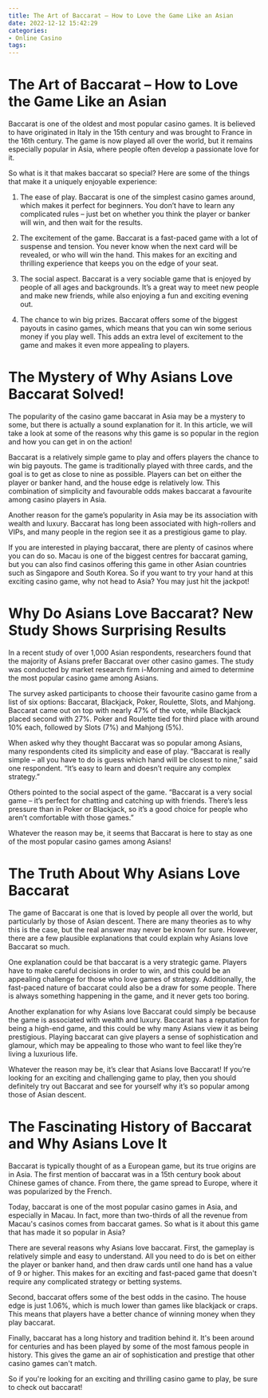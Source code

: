 ```yaml
---
title: The Art of Baccarat – How to Love the Game Like an Asian
date: 2022-12-12 15:42:29
categories:
- Online Casino
tags:
---
```



#  The Art of Baccarat – How to Love the Game Like an Asian

Baccarat is one of the oldest and most popular casino games. It is believed to have originated in Italy in the 15th century and was brought to France in the 16th century. The game is now played all over the world, but it remains especially popular in Asia, where people often develop a passionate love for it.

So what is it that makes baccarat so special? Here are some of the things that make it a uniquely enjoyable experience:

1. The ease of play. Baccarat is one of the simplest casino games around, which makes it perfect for beginners. You don’t have to learn any complicated rules – just bet on whether you think the player or banker will win, and then wait for the results.

2. The excitement of the game. Baccarat is a fast-paced game with a lot of suspense and tension. You never know when the next card will be revealed, or who will win the hand. This makes for an exciting and thrilling experience that keeps you on the edge of your seat.

3. The social aspect. Baccarat is a very sociable game that is enjoyed by people of all ages and backgrounds. It’s a great way to meet new people and make new friends, while also enjoying a fun and exciting evening out.

4. The chance to win big prizes. Baccarat offers some of the biggest payouts in casino games, which means that you can win some serious money if you play well. This adds an extra level of excitement to the game and makes it even more appealing to players.

#  The Mystery of Why Asians Love Baccarat Solved!

The popularity of the casino game baccarat in Asia may be a mystery to some, but there is actually a sound explanation for it. In this article, we will take a look at some of the reasons why this game is so popular in the region and how you can get in on the action!

Baccarat is a relatively simple game to play and offers players the chance to win big payouts. The game is traditionally played with three cards, and the goal is to get as close to nine as possible. Players can bet on either the player or banker hand, and the house edge is relatively low. This combination of simplicity and favourable odds makes baccarat a favourite among casino players in Asia.

Another reason for the game’s popularity in Asia may be its association with wealth and luxury. Baccarat has long been associated with high-rollers and VIPs, and many people in the region see it as a prestigious game to play.

If you are interested in playing baccarat, there are plenty of casinos where you can do so. Macau is one of the biggest centres for baccarat gaming, but you can also find casinos offering this game in other Asian countries such as Singapore and South Korea. So if you want to try your hand at this exciting casino game, why not head to Asia? You may just hit the jackpot!

#  Why Do Asians Love Baccarat? New Study Shows Surprising Results

In a recent study of over 1,000 Asian respondents, researchers found that the majority of Asians prefer Baccarat over other casino games. The study was conducted by market research firm i-Morning and aimed to determine the most popular casino game among Asians.

The survey asked participants to choose their favourite casino game from a list of six options: Baccarat, Blackjack, Poker, Roulette, Slots, and Mahjong. Baccarat came out on top with nearly 47% of the vote, while Blackjack placed second with 27%. Poker and Roulette tied for third place with around 10% each, followed by Slots (7%) and Mahjong (5%).

When asked why they thought Baccarat was so popular among Asians, many respondents cited its simplicity and ease of play. “Baccarat is really simple – all you have to do is guess which hand will be closest to nine,” said one respondent. “It’s easy to learn and doesn’t require any complex strategy.”

Others pointed to the social aspect of the game. “Baccarat is a very social game – it’s perfect for chatting and catching up with friends. There’s less pressure than in Poker or Blackjack, so it’s a good choice for people who aren’t comfortable with those games.”

Whatever the reason may be, it seems that Baccarat is here to stay as one of the most popular casino games among Asians!

#  The Truth About Why Asians Love Baccarat

The game of Baccarat is one that is loved by people all over the world, but particularly by those of Asian descent. There are many theories as to why this is the case, but the real answer may never be known for sure. However, there are a few plausible explanations that could explain why Asians love Baccarat so much.

One explanation could be that baccarat is a very strategic game. Players have to make careful decisions in order to win, and this could be an appealing challenge for those who love games of strategy. Additionally, the fast-paced nature of baccarat could also be a draw for some people. There is always something happening in the game, and it never gets too boring.

Another explanation for why Asians love Baccarat could simply be because the game is associated with wealth and luxury. Baccarat has a reputation for being a high-end game, and this could be why many Asians view it as being prestigious. Playing baccarat can give players a sense of sophistication and glamour, which may be appealing to those who want to feel like they’re living a luxurious life.

Whatever the reason may be, it’s clear that Asians love Baccarat! If you’re looking for an exciting and challenging game to play, then you should definitely try out Baccarat and see for yourself why it’s so popular among those of Asian descent.

#  The Fascinating History of Baccarat and Why Asians Love It

Baccarat is typically thought of as a European game, but its true origins are in Asia. The first mention of baccarat was in a 15th century book about Chinese games of chance. From there, the game spread to Europe, where it was popularized by the French.

Today, baccarat is one of the most popular casino games in Asia, and especially in Macau. In fact, more than two-thirds of all the revenue from Macau's casinos comes from baccarat games. So what is it about this game that has made it so popular in Asia?

There are several reasons why Asians love baccarat. First, the gameplay is relatively simple and easy to understand. All you need to do is bet on either the player or banker hand, and then draw cards until one hand has a value of 9 or higher. This makes for an exciting and fast-paced game that doesn't require any complicated strategy or betting systems.

Second, baccarat offers some of the best odds in the casino. The house edge is just 1.06%, which is much lower than games like blackjack or craps. This means that players have a better chance of winning money when they play baccarat.

Finally, baccarat has a long history and tradition behind it. It's been around for centuries and has been played by some of the most famous people in history. This gives the game an air of sophistication and prestige that other casino games can't match.

So if you're looking for an exciting and thrilling casino game to play, be sure to check out baccarat!